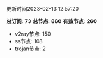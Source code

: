 更新时间2023-02-13 12:57:20

**总订阅: 73**
**总节点: 860**
**有效节点: 260**
- v2ray节点: 150
- ss节点: 108
- trojan节点: 2
